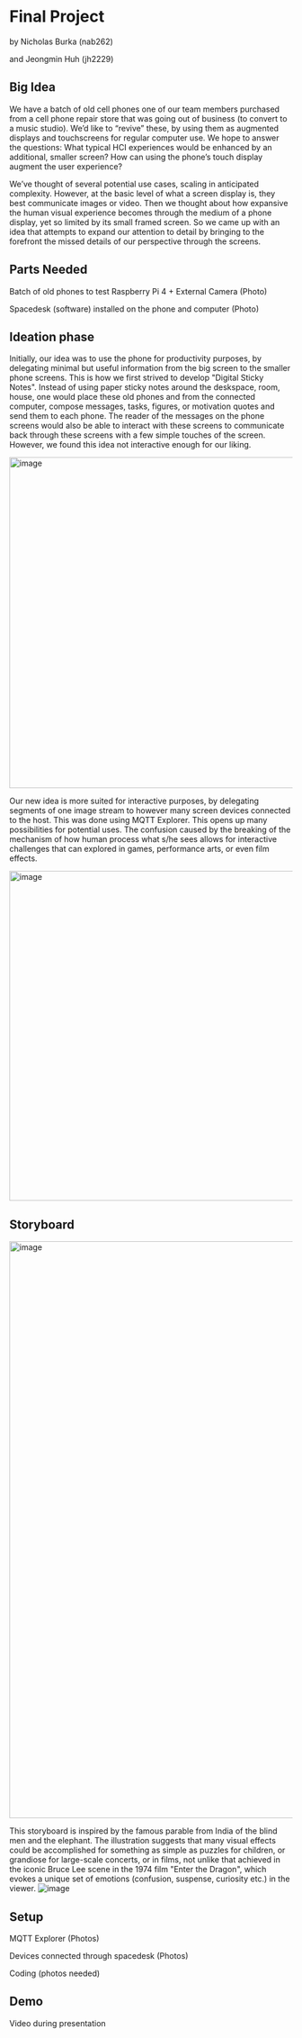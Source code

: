 # Final Project
by Nicholas Burka (nab262)

and Jeongmin Huh (jh2229)

## Big Idea

We have a batch of old cell phones one of our team members purchased from a cell phone repair store that was going out of business (to convert to a music studio). We’d like to “revive” these, by using them as augmented displays and touchscreens for regular computer use. We hope to answer the questions: What typical HCI experiences would be enhanced by an additional, smaller screen? How can using the phone’s touch display augment the user experience?

We’ve thought of several potential use cases, scaling in anticipated complexity. However, at the basic level of what a screen display is, they best communicate images or video. Then we thought about how expansive the human visual experience becomes through the medium of a phone display, yet so limited by its small framed screen. So we came up with an idea that attempts to expand our attention to detail by bringing to the forefront the missed details of our perspective through the screens.


## Parts Needed
Batch of old phones to test
Raspberry Pi 4 + External Camera
(Photo)


Spacedesk (software) installed on the phone and computer
(Photo)


## Ideation phase
Initially, our idea was to use the phone for productivity purposes, by delegating minimal but useful information from the big screen to the smaller phone screens. This is how we first strived to develop "Digital Sticky Notes". Instead of using paper sticky notes around the deskspace, room, house, one would place these old phones and from the connected computer, compose messages, tasks, figures, or motivation quotes and send them to each phone. The reader of the messages on the phone screens would also be able to interact with these screens to communicate back through these screens with a few simple touches of the screen. However, we found this idea not interactive enough for our liking.

<img width="588" alt="image" src="https://user-images.githubusercontent.com/89954387/145902591-ab3ff7d7-b0c3-4d43-b33e-af3d0ad3fc43.png">


Our new idea is more suited for interactive purposes, by delegating segments of one image stream to however many screen devices connected to the host. This was done using MQTT Explorer. This opens up many possibilities for potential uses. The confusion caused by the breaking of the mechanism of how human process what s/he sees allows for interactive challenges that can explored in games, performance arts, or even film effects.

<img width="586" alt="image" src="https://user-images.githubusercontent.com/89954387/145922215-2d62b05f-8e9c-4558-b608-f7e0b9bc52aa.png">


## Storyboard

<img width="1025" alt="image" src="https://user-images.githubusercontent.com/89954387/145920015-ae853088-5a6b-41d3-84f4-04076a52273b.png">

This storyboard is inspired by the famous parable from India of the blind men and the elephant.
The illustration suggests that many visual effects could be accomplished for something as simple as puzzles for children, or grandiose for large-scale concerts, or in films, not unlike that achieved in the iconic Bruce Lee scene in the 1974 film "Enter the Dragon", which evokes a unique set of emotions (confusion, suspense, curiosity etc.) in the viewer.
![image](https://user-images.githubusercontent.com/89954387/145920336-aa8841d0-0d09-4108-a22c-48abde012543.png)


## Setup

MQTT Explorer (Photos)

Devices connected through spacedesk (Photos)

Coding (photos needed)


## Demo
Video during presentation
